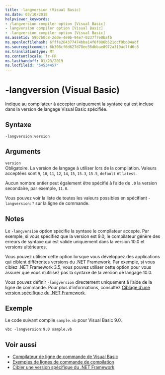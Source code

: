 ```yaml
---
title: -langversion (Visual Basic)
ms.date: 03/10/2018
helpviewer_keywords:
- /langversion compiler option [Visual Basic]
- langversion compiler option [Visual Basic]
- -langversion compiler option [Visual Basic]
ms.assetid: 59b7b0c8-2dde-4e9b-94e7-0237f7e0bafb
ms.openlocfilehash: 6fffe264377474bba14f6f086b521ccf9bd04adf
ms.sourcegitcommit: 6b308cf6d627d78ee36dbbae8972a310ac7fd6c8
ms.translationtype: MT
ms.contentlocale: fr-FR
ms.lasthandoff: 01/23/2019
ms.locfileid: "54534457"
---
```

# <a name="-langversion-visual-basic"></a>-langversion (Visual Basic)
Indique au compilateur à accepter uniquement la syntaxe qui est incluse dans la version de langage Visual Basic spécifiée.  
  
## <a name="syntax"></a>Syntaxe  
  
```  
-langversion:version  
```  
  
## <a name="arguments"></a>Arguments  
 `version`  
 Obligatoire. La version de langage à utiliser lors de la compilation. Valeurs acceptées sont `9`, `10`, `11`, `12`, `14`, `15`, `15.3`, `15.5`, `default` et `latest`.

 Aucun nombre entier peut également être spécifié à l’aide de `.0` la version secondaire, par exemple, `11.0`.

 Vous pouvez voir la liste de toutes les valeurs possibles en spécifiant `-langversion:?` sur la ligne de commande.  
  
## <a name="remarks"></a>Notes  
 Le `-langversion` option spécifie la syntaxe le compilateur accepte. Par exemple, si vous spécifiez que la version est 9.0, le compilateur génère des erreurs de syntaxe qui est valide uniquement dans la version 10.0 et versions ultérieures.  
  
 Vous pouvez utiliser cette option lorsque vous développez des applications qui ciblent différentes versions du .NET Framework. Par exemple, si vous ciblez .NET Framework 3.5, vous pouvez utiliser cette option pour vous assurer que vous n’utilisez pas la syntaxe de la version de langage 10.0.  
  
 Vous pouvez définir `-langversion` directement uniquement à l’aide de la ligne de commande. Pour plus d’informations, consultez [Ciblage d’une version spécifique du .NET Framework](/visualstudio/ide/targeting-a-specific-dotnet-framework-version).  
  
## <a name="example"></a>Exemple  
 Le code suivant compile `sample.vb` pour Visual Basic 9.0.  
  
```console  
vbc -langversion:9.0 sample.vb  
```  
  
## <a name="see-also"></a>Voir aussi
- [Compilateur de ligne de commande de Visual Basic](../../../visual-basic/reference/command-line-compiler/index.md)
- [Exemples de lignes de commande de compilation](../../../visual-basic/reference/command-line-compiler/sample-compilation-command-lines.md)
- [Cibler une version spécifique du .NET Framework](/visualstudio/ide/targeting-a-specific-dotnet-framework-version)
